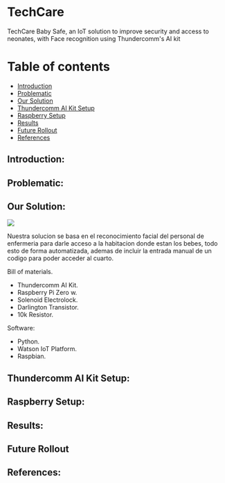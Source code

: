 # TechCare
TechCare Baby Safe, an IoT solution to improve security and access to neonates, with Face recognition using Thundercomm's AI kit


# Table of contents
* [Introduction](#introduction)
* [Problematic](#problematic)
* [Our Solution](#our-solution)
* [Thundercomm AI Kit Setup](#thundercomm-ai-kit-setup)
* [Raspberry Setup](#raspberry-setup)
* [Results](#results)
* [Future Rollout](#future-rollout)
* [References](#references)

## Introduction:

## Problematic:

## Our Solution:

<img src="https://i.ibb.co/f8GGL6H/Esquema.png">

Nuestra solucion se basa en el reconocimiento facial del personal de enfermeria para darle acceso a la habitacion donde estan los bebes, todo esto de forma automatizada, ademas de incluir la entrada manual de un codigo para poder acceder al cuarto.

Bill of materials.
- Thundercomm AI Kit.
- Raspberry Pi Zero w.
- Solenoid Electrolock.
- Darlington Transistor.
- 10k Resistor.

Software:
- Python.
- Watson IoT Platform.
- Raspbian.

## Thundercomm AI Kit Setup:

## Raspberry Setup:

## Results:

## Future Rollout

## References:
